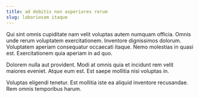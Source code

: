 ```yaml
---
title: ad debitis non asperiores rerum
slug: laboriosam itaque
---
```


Qui sint omnis cupiditate nam velit voluptas autem numquam officia. Omnis unde rerum voluptatem exercitationem. Inventore dignissimos dolorum. Voluptatem aperiam consequatur occaecati itaque. Nemo molestias in quasi est. Exercitationem quia aperiam in ad quo.

Dolorem nulla aut provident. Modi at omnis quia et incidunt rem velit maiores eveniet. Atque eum est. Est saepe mollitia nisi voluptas in.

Voluptas eligendi tenetur. Est mollitia iste ea aliquid inventore recusandae. Rem omnis temporibus harum.
